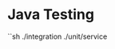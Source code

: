 # Java Testing

<!--
https://github.com/bernardoms/shortenerurl-quarkus/tree/master/src/test/java/com/bernardoms
https://github.com/heike2718/mkadmin-server/tree/master/src/test/java/de/egladil/web/mkadmin_server
https://github.com/kiegroup/optaweb-employee-rostering/tree/master/optaweb-employee-rostering-backend/src/test/java/org/optaweb/employeerostering
https://github.com/JohT/showcase-quarkus-eventsourcing/tree/master/showcase-quarkus-eventsourcing/src/test/java/io/github/joht/showcase/quarkuseventsourcing
https://github.com/deathwaiting/qu-queue-service/tree/82c861f69191f6398b8f5c697a647cdc9e90b508/src/test/java/com/qu
https://github.com/rht-labs/lodestar-status/blob/master/src/test/java/com/redhat/labs/lodestar/resource/VersionResourceTest.java
-->

``sh
./integration
./unit/service

```

```
